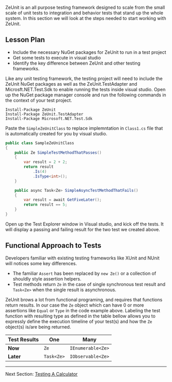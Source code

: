 ZeUnit is an all purpose testing framework designed to scale from the small scale of unit tests to integration and behavior tests that stand up the whole system.  In this section we will look at the steps needed to start working with ZeUnit.

## Lesson Plan
- Include the necessary NuGet packages for ZeUnit to run in a test project
- Get some tests to execute in visual studio
- Identify the key difference between ZeUnit and other testing frameworks.

Like any unit testing framework, the testing project will need to include the ZeUnit NuGet packages as well as the ZeUnit.TestAdapter and Microsft.NET.Test.Sdk to enable running the tests inside visual studio.  Open up the NuGet package manager console and run the following commands in the context of your test project.

```
Install-Package ZeUnit
Install-Package ZeUnit.TestAdapter
Install-Package Microsoft.NET.Test.Sdk
```

Paste the `SimpleZeUnitClass` to replace implemntation in `Class1.cs` file that is automatically created for you by visual studio.

```csharp
public class SampleZeUnitClass
{
    public Ze SimpleTestMethodThatPasses() 
    {            
        var result = 2 + 2;
        return result
            .Is(4)            
            .IsType<int>();
    }

    public async Task<Ze> SimpleAsyncTestMethodThatFails()
    {
        var result = await GetFiveLater();
        return result == 5;            
    }
}
```

Open up the Test Explorer window in Visual studio, and kick off the tests.  It will display a passing and failing result for the two test we created above.

## Functional Approach to Tests

Developers familiar with existing testing frameworks like XUnit and NUnit will notices some key differences.
 - The familiar `Assert` has been replaced by `new Ze()` or a collection of shouldly style assertion helpers.  
 - Test methods return `Ze` in the case of single synchronous test result and `Task<Ze>` when the single result is asynchronous. 

ZeUnit brows a lot from functional programing, and requires that functions return results. In our case the `Ze` object which can have 0 or more assertions like `Equal` or `Type` in the code example above.   Labeling the test function with resulting type as defined in the table bellow allows you to expressly define the execution timeline of your test(s) and how the `Ze` object(s) is/are being returned.

|  Test Results   | **One**          |  **Many**               |
| --------------- | ---------------- | ----------------------- |
| **Now**         | `Ze`       | `IEnumerable<Ze>` |
| **Later**       | `Task<Ze>` | `IObservable<Ze>` |


***

Next Section: [Testing A Calculator](https://bitcobblers.github.io/ZeUnit/docs/Testing-A-Calculator.html)